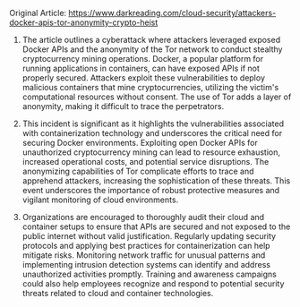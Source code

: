 Original Article: https://www.darkreading.com/cloud-security/attackers-docker-apis-tor-anonymity-crypto-heist

1) The article outlines a cyberattack where attackers leveraged exposed Docker APIs and the anonymity of the Tor network to conduct stealthy cryptocurrency mining operations. Docker, a popular platform for running applications in containers, can have exposed APIs if not properly secured. Attackers exploit these vulnerabilities to deploy malicious containers that mine cryptocurrencies, utilizing the victim's computational resources without consent. The use of Tor adds a layer of anonymity, making it difficult to trace the perpetrators.

2) This incident is significant as it highlights the vulnerabilities associated with containerization technology and underscores the critical need for securing Docker environments. Exploiting open Docker APIs for unauthorized cryptocurrency mining can lead to resource exhaustion, increased operational costs, and potential service disruptions. The anonymizing capabilities of Tor complicate efforts to trace and apprehend attackers, increasing the sophistication of these threats. This event underscores the importance of robust protective measures and vigilant monitoring of cloud environments.

3) Organizations are encouraged to thoroughly audit their cloud and container setups to ensure that APIs are secured and not exposed to the public internet without valid justification. Regularly updating security protocols and applying best practices for containerization can help mitigate risks. Monitoring network traffic for unusual patterns and implementing intrusion detection systems can identify and address unauthorized activities promptly. Training and awareness campaigns could also help employees recognize and respond to potential security threats related to cloud and container technologies.
